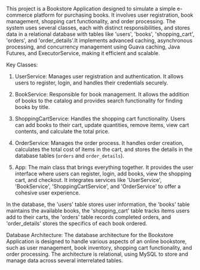 This project is a Bookstore Application designed to simulate a simple e-commerce platform for purchasing books. It involves user registration, book management, shopping cart functionality, and order processing. The system uses several classes, each with distinct responsibilities, and stores data in a relational database with tables like 'users', 'books', 'shopping_cart', 'orders', and 'order_details'.It implements advanced caching, asynchronous processing, and concurrency management using Guava caching, Java Futures, and ExecutorService, making it efficient and scalable.

Key Classes:

1. UserService: Manages user registration and authentication. It allows users to register, login, and handles their credentials securely.
  
2. BookService: Responsible for book management. It allows the addition of books to the catalog and provides search functionality for finding books by title.

3. ShoppingCartService: Handles the shopping cart functionality. Users can add books to their cart, update quantities, remove items, view cart contents, and calculate the total price.

4. OrderService: Manages the order process. It handles order creation, calculates the total cost of items in the cart, and stores the details in the database tables (`orders` and `order_details`).

5. App: The main class that brings everything together. It provides the user interface where users can register, login, add books, view the shopping cart, and checkout. It integrates services like 'UserService', 'BookService', 'ShoppingCartService', and 'OrderService' to offer a cohesive user experience.

In the database, the 'users' table stores user information, the 'books' table maintains the available books, the 'shopping_cart' table tracks items users add to their carts, the 'orders' table records completed orders, and 'order_details' stores the specifics of each book ordered.


Database Architecture:
The database architecture for the Bookstore Application is designed to handle various aspects of an online bookstore, such as user management, book inventory, shopping cart functionality, and order processing. The architecture is relational, using MySQL to store and manage data across several interrelated tables.
